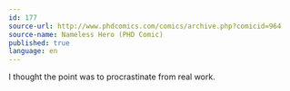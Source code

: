 ```yaml
---
id: 177
source-url: http://www.phdcomics.com/comics/archive.php?comicid=964
source-name: Nameless Hero (PHD Comic)
published: true
language: en
---
```

I thought the point was to procrastinate from real work.
